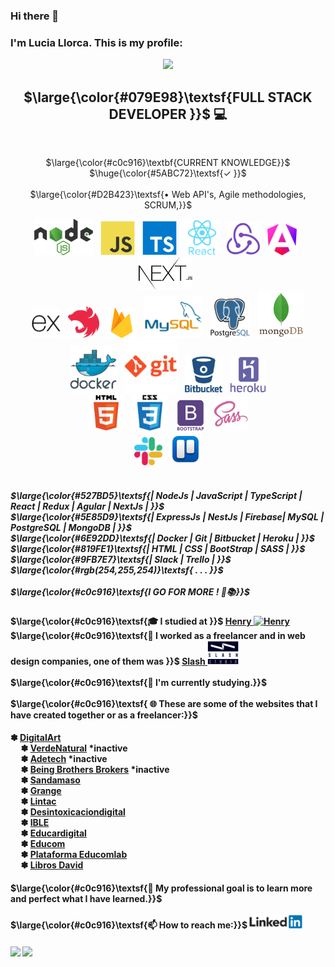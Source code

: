 ### Hi there 👋

<h3>I'm Lucia Llorca. This is my profile:</h3>

<div align="center" valign="middle">
  
  ![](https://github-readme-stats.vercel.app/api/top-langs/?username=Lls28es&theme=highcontrast&hide_border=true&include_all_commits=true&count_private=true&layout=compact&langs_count=30&hide_title=false&card_width=500px&custom_title=Languages%20​​most%20used%20​​in%20​​my%20​​projects%20​​(public))
</div>

<h2 align="center"> $\large{\color{#079E98}\textsf{FULL STACK DEVELOPER }}$ 💻</h2>
   <br/>
<p align="center">$\large{\color{#c0c916}\textbf{CURRENT KNOWLEDGE}}$ $\huge{\color{#5ABC72}\textsf{✓ }}$
   <br/>
   <br/>
  $\large{\color{#D2B423}\textsf{• Web API's, Agile methodologies, SCRUM,}}$ <br/>
</p>

<div align="center" valign="middle">
  <img src="https://github.com/Lls28es/Lls28es/blob/main/img/nodejs3.png" height="58" alt="node">
  &nbsp;
  <img src="https://github.com/Lls28es/Lls28es/blob/main/img/js1.png" height="55" alt="javascript">
   &nbsp;
  <img src="https://github.com/Lls28es/Lls28es/blob/main/img/typescript.png" height="55" alt="typescript">
  &nbsp;
  <img src="https://github.com/Lls28es/Lls28es/blob/main/img/react1.png" height="57" alt="react">
  &nbsp;
  <img src="https://github.com/Lls28es/Lls28es/blob/main/img/redux.png" height="53" alt="redux">
  &nbsp;
  <img src="https://github.com/Lls28es/Lls28es/blob/main/img/angular1.png" height="50" alt="angular">
  &nbsp;
  <img src="https://github.com/Lls28es/Lls28es/blob/main/img/nextjs1.png" height="52" alt="nextjs">
  &nbsp;
 </div>
<div align="center" valign="middle">
  <img src="https://github.com/Lls28es/Lls28es/blob/main/img/express1.png" height="46" alt="expressjs">
  &nbsp;
  <img src="https://github.com/Lls28es/Lls28es/blob/main/img/nestjs1.png" height="50" alt="nestjs">
  &nbsp;
  <img src="https://github.com/Lls28es/Lls28es/blob/main/img/firebase1.png" height="48" alt="firebase">
  &nbsp;
  <img src="https://github.com/Lls28es/Lls28es/blob/main/img/mysql2.png" height="66" alt="mySQL">
  &nbsp;
  <img src="https://github.com/Lls28es/Lls28es/blob/main/img/postgreSQL1.png" height="65" alt="postgreSQL">
  &nbsp;
  <img src="https://github.com/Lls28es/Lls28es/blob/main/img/mongoDB2.png" height="74" alt="mongoDB">
</div>
<div align="center" valign="middle">
  <img src="https://github.com/Lls28es/Lls28es/blob/main/img/docker1.png" height="75" alt="docker">
  &nbsp;
  <img src="https://github.com/Lls28es/Lls28es/blob/main/img/git3.png" height="85" alt="git">
  &nbsp;
  <img src="https://github.com/Lls28es/Lls28es/blob/main/img/bitbucket.png" height="60" alt="bitbucket">
  &nbsp;
  <img src="https://github.com/Lls28es/Lls28es/blob/main/img/heroku1.png" height="58" alt="heroku">
</div>
<div align="center" valign="middle">
  <img src="https://github.com/Lls28es/Lls28es/blob/main/img/html.png" height="58" alt="html">
  &nbsp;
  <img src="https://github.com/Lls28es/Lls28es/blob/main/img/css.png" height="58" alt="css">
  &nbsp;
  <img src="https://github.com/Lls28es/Lls28es/blob/main/img/bootstrap.png" height="50" alt="bootstrap">
  &nbsp;
  <img src="https://github.com/Lls28es/Lls28es/blob/main/img/sass.png" height="55" alt="sass">
</div>
<div align="center" valign="middle">
  <img src="https://github.com/Lls28es/Lls28es/blob/main/img/slack4.png" height="45" alt="slack">
  &nbsp;
  <img src="https://github.com/Lls28es/Lls28es/blob/main/img/trello4.png" height="52" alt="trello">
</div>

<h5>
   <br/>
  $\large{\color{#527BD5}\textsf{| NodeJs | JavaScript | TypeScript |  React | Redux | Agular | NextJs | }}$
   <br/>
  $\large{\color{#5E85D9}\textsf{| ExpressJs | NestJs | Firebase| MySQL | PostgreSQL | MongoDB | }}$
   <br/>
  $\large{\color{#6E92DD}\textsf{| Docker | Git | Bitbucket | Heroku | }}$
   <br/>
  $\large{\color{#819FE1}\textsf{| HTML | CSS | BootStrap | SASS | }}$
   <br/>
  $\large{\color{#9FB7E7}\textsf{| Slack | Trello | }}$
    <br/>
  $\large{\color{#rgb(254,255,254)}\textsf{ . . . }}$
   <br/>  
   <br/>
  $\large{\color{#c0c916}\textsf{I GO FOR MORE ! 🚀📚}}$ 
</h5>

<h4>
  $\large{\color{#c0c916}\textsf{🎓 I studied at }}$  
  <a href="https://www.soyhenry.com" >Henry 
   <img src="https://user-images.githubusercontent.com/69209369/116446907-ce1e0280-a82d-11eb-80e9-202907b7eff6.png" width="40" alt="Henry"> 
  </a>
   <br/>
  $\large{\color{#c0c916}\textsf{💼 I worked as a freelancer and in web design companies, one of them was }}$   
  <a href="https://slashstudio.cl" >Slash 
   <img src="https://github.com/Lls28es/Lls28es/blob/main/img/SlashLogo.png" width="50" alt="SlashStudio"> 
  </a>
   <br/>
   <br/>
  $\large{\color{#c0c916}\textsf{📖 I'm currently studying.}}$ 
   <br/>
   <br/>
  $\large{\color{#c0c916}\textsf{ 🌐 These are some of the websites that I have created together or as a freelancer:}}$
</h4>

<h4>
 ✽ <a href="https://digital-art-frontt.vercel.app/" target="_blank" >DigitalArt </a>
    <br/>&nbsp;&nbsp;&nbsp;&nbsp;
 ✽ <a href="#" target="_blank" >VerdeNatural</a> *inactive
    <br/>&nbsp;&nbsp;&nbsp;&nbsp;
 ✽ <a href="#" target="_blank" >Adetech</a>  *inactive
    <br/>&nbsp;&nbsp;&nbsp;&nbsp;
 ✽ <a href="#" target="_blank" >Being Brothers Brokers</a>  *inactive
    <br/>&nbsp;&nbsp;&nbsp;&nbsp;
 ✽ <a href="https://sandamaso.cl" target="_blank" >Sandamaso</a> 
    <br/>&nbsp;&nbsp;&nbsp;&nbsp;
 ✽ <a href="https://grange.educomlab.com" target="_blank" >Grange</a> 
    <br/>&nbsp;&nbsp;&nbsp;&nbsp;
 ✽ <a href="https://lintac.educomlab.com/" target="_blank" >Lintac</a> 
    <br/>&nbsp;&nbsp;&nbsp;&nbsp;
 ✽ <a href="https://desintoxicaciondigital.cl/" target="_blank" >Desintoxicaciondigital</a> 
    <br/>&nbsp;&nbsp;&nbsp;&nbsp;
 ✽ <a href="https://ible.cl/empresa" target="_blank" >IBLE</a> 
    <br/>&nbsp;&nbsp;&nbsp;&nbsp;
 ✽ <a href="https://educardigital.cl/" target="_blank" >Educardigital</a> 
    <br/>&nbsp;&nbsp;&nbsp;&nbsp;
 ✽ <a href="https://educom-web.vercel.app/" target="_blank" >Educom</a> 
    <br/>&nbsp;&nbsp;&nbsp;&nbsp;
 ✽ <a href="https://plataforma.educomlab.com/auth/login" target="_blank" >Plataforma Educomlab</a> 
    <br/>&nbsp;&nbsp;&nbsp;&nbsp;
 ✽ <a href="https://libros-david.vercel.app" target="_blank" >Libros David</a> 
  </h4>
  
<h4>
  $\large{\color{#c0c916}\textsf{🧠 My professional goal is to learn more and perfect what I have learned.}}$
   <br/>
   <br/>
  $\large{\color{#c0c916}\textsf{📫 How to reach me:}}$  
  <a href="https://www.linkedin.com/in/lucia-llorca" >
    <img src="https://github.com/Lls28es/Lls28es/blob/main/img/linkedin3.png" width="85" alt="linkedin1">
  </a>
<h4>

![](https://github-readme-stats.vercel.app/api?username=Lls28es&theme=highcontrast&hide_border=true&include_all_commits=true&count_private=true)
![](https://github-readme-streak-stats.herokuapp.com/?user=Lls28es&theme=highcontrast&hide_border=true&&include_all_commits=true) 

<!--  https://gist.github.com/luigiMinardi/4574708d404cdf4fe0da7ac6fe2314db#font-styles  -->
<!--  https://github.com/anuraghazra/github-readme-stats?tab=readme-ov-file  -->

